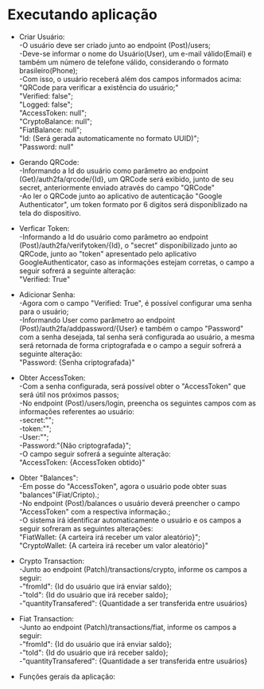 # Executando aplicação
- Criar Usuário: <br>
-O usuário deve ser criado junto ao endpoint (Post)/users; <br>
-Deve-se informar o nome do Usuário(User), um e-mail válido(Email) e também um número de telefone válido, considerando o formato brasileiro(Phone); <br>
-Com isso, o usuário receberá além dos campos informados acima: <br>
"QRCode para verificar a existência do usuário;" <br>
"Verified: false"; <br>
"Logged: false"; <br>
"AccessToken: null"; <br>
"CryptoBalance: null"; <br>
"FiatBalance: null"; <br>
"Id: (Será gerada automaticamente no formato UUID)";<br>
"Password: null"<br>

- Gerando QRCode: <br>
-Informando a Id do usuário como parâmetro ao endpoint (Get)/auth2fa/qrcode/{Id}, um QRCode será exibido, junto de seu secret, anteriormente enviado através do campo "QRCode" <br>
-Ao ler o QRCode junto ao aplicativo de autenticação "Google Authenticator", um token formato por 6 digitos será disponiblizado na tela do dispositivo. <br>

- Verficar Token:<br>
-Informando a Id do usuário como parâmetro ao endpoint (Post)/auth2fa/verifytoken/{Id}, o "secret" disponibilizado junto ao QRCode, junto ao "token" apresentado pelo aplicativo GoogleAuthenticator, caso as informações estejam corretas, o campo a seguir sofrerá a seguinte alteração:<br>
"Verified: True"

- Adicionar Senha:<br>
-Agora com o campo "Verified: True", é possível configurar uma senha para o usuário;<br>
-Informando User como parâmetro ao endpoint (Post)/auth2fa/addpassword/{User} e também o campo "Password" com a senha desejada, tal senha será configurada ao usuário, a mesma será retornada de forma criptografada e o campo a seguir sofrerá a seguinte alteração:<br>
"Password: {Senha criptografada}"

- Obter AccessToken:<br>
-Com a senha configurada, será possível obter o "AccessToken" que será útil nos próximos passos;<br>
-No endpoint (Post)/users/login, preencha os seguintes campos com as informações referentes ao usuário:<br>
-secret:"";<br>
-token:"";<br>
-User:"";<br>
-Password:"{Não criptografada}";<br>
-O campo seguir sofrerá a seguinte alteração:<br>
"AccessToken: {AccessToken obtido}"

- Obter "Balances":<br>
-Em posse do "AccessToken", agora o usuário pode obter suas "balances"(Fiat/Cripto).;<br>
-No endpoint (Post)/balances o usuário deverá preencher o campo "AccessToken" com a respectiva informação.;<br>
-O sistema irá identificar automaticamente o usuário e os campos a seguir sofreram as seguintes alterações:<br>
"FiatWallet: {A carteira irá receber um valor aleatório}";<br>
"CryptoWallet: {A carteira irá receber um valor aleatório}"

- Crypto Transaction:<br>
-Junto ao endpoint (Patch)/transactions/crypto, informe os campos a seguir:<br>
-"fromId": {Id do usuário que irá enviar saldo};<br>
-"toId": {Id do usuário que irá receber saldo};<br>
-"quantityTransafered": {Quantidade a ser transferida entre usuários}


- Fiat Transaction:<br>
-Junto ao endpoint (Patch)/transactions/fiat, informe os campos a seguir:<br>
-"fromId": {Id do usuário que irá enviar saldo};<br>
-"toId": {Id do usuário que irá receber saldo};<br>
-"quantityTransafered": {Quantidade a ser transferida entre usuários}

- Funções gerais da aplicação: